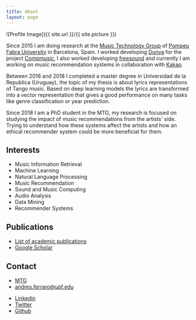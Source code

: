 ```yaml
---
title: About
layout: page
---
```

![Profile Image]({{ site.url }}/{{ site.picture }})

<p>Since 2015 I am doing research at the <a href="http://mtg.upf.edu/research/labs/asp-lab">Music Technology Group</a> of <a href="http://upf.edu">Pompeu Fabra University</a> in Barcelona, Spain. I worked developing <a href="http://dunya.compmusic.upf.edu">Dunya</a> for the project <a href="http://compmusic.upf.edu/">Compmusic</a>, I also worked developing <a href="http://freesound.org">freesound</a> and currently I am working on music recommendation systems in collaboration with <a href="https://www.kakaocorp.com/?lang=en">Kakao</a>. </p>

<p>Between 2016 and 2018 I completed a master degree in Universidad de la Republica (Uruguay), the topic of my thesis is about lyrics representations of Tango music. Based on deep learning models the lyrics are transformed into a vector representation that gives a good performance on many tasks like genre classification or year prediction.</p>

<p>Since 2018 I am a PhD student in the MTG, my research is focused on studying the impact of music recommendations from the artists' side. Trying to understand how these systems affect the artists and how an ethical recommender system could be more beneficial for them.</p>

<h2>Interests</h2>

<ul class="skill-list">
	<li>Music Information Retrieval</li>
	<li>Machine Learning</li>
	<li>Natural Language Processing</li>
	<li>Music Recommendation</li>
	<li>Sound and Music Computing</li>
	<li>Audio Analysis</li>
	<li>Data Mining</li>
	<li>Recommender Systems</li>
</ul>

<h2>Publications</h2>
<ul>
	<li><a href="http://mtg.upf.edu/biblio/author/Ferraro">List of academic publications</a></li>
	<li><a href="https://scholar.google.es/citations?user=TRI4hHoAAAAJ&hl=en&oi=ao">Google Scholar</a></li>
</ul>


<h2>Contact</h2>
<ul>
	<li><a href="http://mtg.upf.edu/research/labs/asp-lab">MTG</a></li>
	<li><a href="mailto:andres.ferraro@upf.edu">andres.ferraro@upf.edu</a></li>
</ul>
<ul>	
	<li><a href="https://www.linkedin.com/in/andres-ferraro/">Linkedin</a></li>
	<li><a href="https://twitter.com/andrebola_">Twitter</a></li>
	<li><a href="https://github.com/andrebola">Github</a></li>
</ul>

